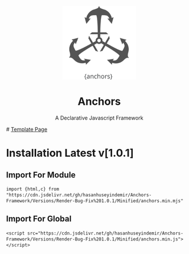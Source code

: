 <div align="center">


<img width="200px" src="https://github.com/HasanHuseyinDemir/Anchors-Framework/blob/master/Images/Anchors.png">
<h1 align="center">Anchors</h1>
<p align="center">A Declarative Javascript Framework</p>

</div>
# <a href="https://hasanhuseyindemir.github.io/Anchors-Framework/PageTests/Template-Page/">Template Page</a>


# Installation Latest v[1.0.1]
## Import For Module
```
import {html,c} from "https://cdn.jsdelivr.net/gh/hasanhuseyindemir/Anchors-Framework/Versions/Render-Bug-Fix%201.0.1/Minified/anchors.min.mjs"
```

## Import For Global 
```
<script src="https://cdn.jsdelivr.net/gh/hasanhuseyindemir/Anchors-Framework/Versions/Render-Bug-Fix%201.0.1/Minified/anchors.min.js"></script>
```




